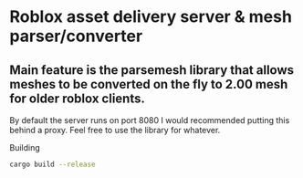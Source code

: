 # Roblox asset delivery server & mesh parser/converter

## Main feature is the parsemesh library that allows meshes to be converted on the fly to 2.00 mesh for older roblox clients.

By default the server runs on port 8080 I would recommended putting this behind a proxy. Feel free to use the library for whatever.

Building
```sh
cargo build --release
```